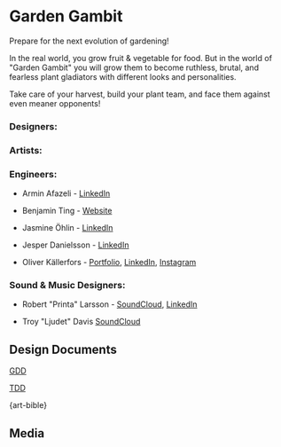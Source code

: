 # Garden Gambit

Prepare for the next evolution of gardening!

In the real world, you grow fruit & vegetable for food. But in the world of "Garden Gambit" you will grow them to become ruthless, brutal, and fearless plant gladiators with different looks and personalities.

Take care of your harvest, build your plant team, and face them against even meaner opponents!


### Designers:

### Artists:

### Engineers:

* Armin Afazeli - [LinkedIn](https://www.linkedin.com/in/arminafazeli/)

* Benjamin Ting - [Website](http://benjaminting.com)

* Jasmine Öhlin - [LinkedIn](https://www.linkedin.com/in/jasmine-%C3%B6hlin-712840209/)

* Jesper Danielsson - [LinkedIn](https://www.linkedin.com/in/jesper-danielsson-9b7048159/)

* Oliver Källerfors - [Portfolio](https://oliverkallerfors.wordpress.com/projects/), [LinkedIn](https://www.linkedin.com/in/oliver-källerfors-358bb21b3/), [Instagram](https://www.instagram.com/partisanprogrammer/)
 
### Sound & Music Designers:

* Robert "Printa" Larsson - [SoundCloud](https://soundcloud.com/dj-printa), [LinkedIn](https://www.linkedin.com/in/robert-larsson-36029a51/)

* Troy "Ljudet" Davis [SoundCloud](https://soundcloud.com/troyljud)

## Design Documents

[GDD](https://docs.google.com/document/d/1ZmLMIoW-BaO2kRY8HdyzSgboAmBVQf1dbhDmFxXjx0g/edit#heading=h.uf4x7twgw8lg)

[TDD](https://docs.google.com/document/d/1DB8ToSPN3eIpCEHIM7u5phE0HH7FTMCWWbqABSX8FuA/edit?usp=sharing)

{art-bible}


## Media

